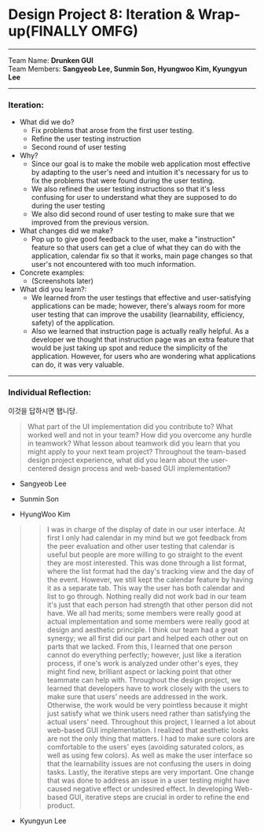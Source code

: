 
Design Project 8: Iteration & Wrap-up(FINALLY OMFG)
===================
----------
Team Name: **Drunken GUI** <br />
Team Members: **Sangyeob Lee, Sunmin Son, Hyungwoo Kim, Kyungyun Lee**

----------

### **Iteration:**
* What did we do?
	- Fix problems that arose from the first user testing.
	- Refine the user testing instruction
	- Second round of user testing
* Why?
	- Since our goal is to make the mobile web application most effective by adapting to the user's need and intuition it's necessary for us to fix the problems that were found during the user testing.
	- We also refined the user testing instructions so that it's less confusing for user to understand what they are supposed to do during the user testing
	- We also did second round of user testing to make sure that we improved from the previous version.
* What changes did we make?
	- Pop up to give good feedback to the user, make a "instruction" feature so that users can get a clue of what they can do with the application, calendar fix so that it works, main page changes so that user's not encountered with too much information.
* Concrete examples:
	- (Screenshots later)
* What did you learn?:
	- We learned from the user testings that effective and user-satisfying applications can be made; however, there's always room for more user testing that can improve the usability (learnability, efficiency, safety) of the application.
	- Also we learned that instruction page is actually really helpful. As a developer we thought that instruction page was an extra feature that would be just taking up spot and reduce the simplicity of the application. However, for users who are wondering what applications can do, it was very valuable.
----------

### **Individual Reflection:**
이것을 답하시면 됍니당.
>What part of the UI implementation did you contribute to?
What worked well and not in your team? How did you overcome any hurdle in teamwork? What lesson about teamwork did you learn that you might apply to your next team project?
Throughout the team-based design project experience, what did you learn about the user-centered design process and web-based GUI implementation?


* Sangyeob Lee

>>

* Sunmin Son

>>

* HyungWoo Kim

>> I was in charge of the display of date in our user interface. At first I only had calendar in my mind but we got feedback from the peer evaluation and other user testing that calendar is useful but people are more willing to go straight to the event they are most interested. This was done through a list format, where the list format had the day's tracking view and the day of the event. However, we still kept the calendar feature by having it as a separate tab. This way the user has both calendar and list to go through. Nothing really did not work bad in our team it's just that each person had strength that other person did not have. We all had merits; some members were really good at actual implementation and some members were really good at design and aesthetic principle. I think our team had a great synergy; we all first did our part and helped each other out on parts that we lacked. From this, I learned that one person cannot do everything perfectly; however, just like a iteration process, if one's work is analyzed under other's eyes, they might find new, brilliant aspect or lacking point that other teammate can help with.
Throughout the design project, we learned that developers have to work closely with the users to make sure that users' needs are addressed in the work. Otherwise, the work would be very pointless because it might just satisfy what we think users need rather than satisfying the actual users' need. Throughout this project, I learned a lot about web-based GUI implementation. I realized that aesthetic looks are not the only thing that matters. I had to make sure colors are comfortable to the users' eyes (avoiding saturated colors, as well as using few colors). As well as make the user interface so that the learnability issues are not confusing the users in doing tasks. Lastly, the iterative steps are very important. One change that was done to address an issue in a user testing might have caused negative effect or undesired effect. In developing Web-based GUI, iterative steps are crucial in order to refine the end product.

* Kyungyun Lee

>>
